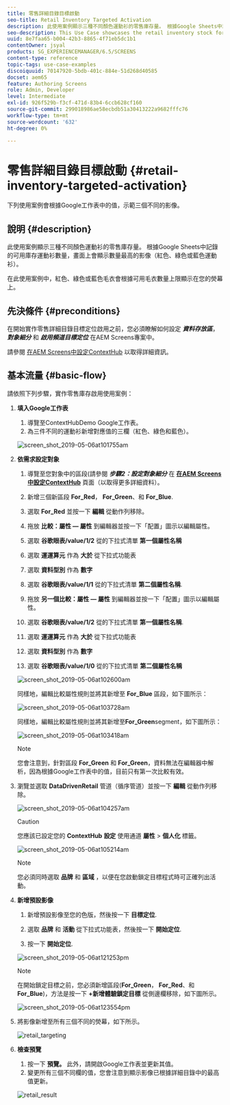 ```yaml
---
title: 零售詳細目錄目標啟動
seo-title: Retail Inventory Targeted Activation
description: 此使用案例顯示三種不同顏色運動衫的零售庫存量。 根據Google Sheets中記錄的可用庫存運動衫數量，畫面上會顯示數量最高的影像（紅色、綠色或藍色運動衫）。
seo-description: This Use Case showcases the retail inventory stock for three different colored sweatshirts. Depending on the number of sweatshirts available in stock that is recorded in Google Sheets, the image (red, green, or blue sweatshirt) with highest number is displayed on the screen.
uuid: 8e7faa65-b004-42b3-8865-4f71eb5dc1b1
contentOwner: jsyal
products: SG_EXPERIENCEMANAGER/6.5/SCREENS
content-type: reference
topic-tags: use-case-examples
discoiquuid: 70147920-5bdb-401c-884e-51d268d40585
docset: aem65
feature: Authoring Screens
role: Admin, Developer
level: Intermediate
exl-id: 926f529b-f3cf-471d-83b4-6ccb628cf160
source-git-commit: 299018986ae58ecbdb51a30413222a9682fffc76
workflow-type: tm+mt
source-wordcount: '632'
ht-degree: 0%

---
```


# 零售詳細目錄目標啟動 {#retail-inventory-targeted-activation}

下列使用案例會根據Google工作表中的值，示範三個不同的影像。

## 說明 {#description}

此使用案例顯示三種不同顏色運動衫的零售庫存量。 根據Google Sheets中記錄的可用庫存運動衫數量，畫面上會顯示數量最高的影像（紅色、綠色或藍色運動衫）。

在此使用案例中，紅色、綠色或藍色毛衣會根據可用毛衣數量上限顯示在您的熒幕上。

## 先決條件 {#preconditions}

在開始實作零售詳細目錄目標定位啟用之前，您必須瞭解如何設定 ***資料存放區***， ***對象細分*** 和 ***啟用頻道目標定位*** 在AEM Screens專案中。

請參閱 [在AEM Screens中設定ContextHub](configuring-context-hub.md) 以取得詳細資訊。

## 基本流量 {#basic-flow}

請依照下列步驟，實作零售庫存啟用使用案例：

1. **填入Google工作表**

   1. 導覽至ContextHubDemo Google工作表。
   1. 為三件不同的運動衫新增對應值的三欄（紅色、綠色和藍色）。

   ![screen_shot_2019-05-06at101755am](assets/screen_shot_2019-05-06at101755am.png)

1. **依需求設定對象**

   1. 導覽至您對象中的區段(請參閱 ***步驟2：設定對象細分*** 在 **[在AEM Screens中設定ContextHub](configuring-context-hub.md)** 頁面（以取得更多詳細資料）。

   1. 新增三個新區段 **For_Red**， **For_Green**、和 **For_Blue**.

   1. 選取 **For_Red** 並按一下 **編輯** 從動作列移除。

   1. 拖放 **比較：屬性 — 屬性** 到編輯器並按一下「配置」圖示以編輯屬性。
   1. 選取 **谷歌眼表/value/1/2** 從的下拉式清單 **第一個屬性名稱**

   1. 選取 **運運算元** 作為 **大於** 從下拉式功能表

   1. 選取 **資料型別** 作為 **數字**

   1. 選取 **谷歌眼表/value/1/1** 從的下拉式清單 **第二個屬性名稱**.

   1. 拖放 **另一個比較：屬性 — 屬性** 到編輯器並按一下「配置」圖示以編輯屬性。
   1. 選取 **谷歌眼表/value/1/2** 從的下拉式清單 **第一個屬性名稱**.

   1. 選取 **運運算元** 作為 **大於** 從下拉式功能表

   1. 選取 **資料型別** 作為 **數字**

   1. 選取 **谷歌眼表/value/1/0** 從的下拉式清單 **第二個屬性名稱**

   ![screen_shot_2019-05-06at102600am](assets/screen_shot_2019-05-06at102600am.png)

   同樣地，編輯比較屬性規則並將其新增至 **For_Blue** 區段，如下圖所示：

   ![screen_shot_2019-05-06at103728am](assets/screen_shot_2019-05-06at103728am.png)

   同樣地，編輯比較屬性規則並將其新增至**For_Green**segment，如下圖所示：

   ![screen_shot_2019-05-06at103418am](assets/screen_shot_2019-05-06at103418am.png)

   >[!NOTE]
   >
   >您會注意到，針對區段 **For_Green** 和 **For_Green**，資料無法在編輯器中解析，因為根據Google工作表中的值，目前只有第一次比較有效。

1. 瀏覽並選取 **DataDrivenRetail** 管道（循序管道）並按一下 **編輯** 從動作列移除。

   ![screen_shot_2019-05-06at104257am](assets/screen_shot_2019-05-06at104257am.png)

   >[!CAUTION]
   >
   >您應該已設定您的 **ContextHub** **設定** 使用通道 **屬性** > **個人化** 標籤。

   ![screen_shot_2019-05-06at105214am](assets/screen_shot_2019-05-06at105214am.png)

   >[!NOTE]
   >
   >您必須同時選取 **品牌** 和 **區域** ，以便在您啟動鎖定目標程式時可正確列出活動。

1. **新增預設影像**

   1. 新增預設影像至您的色版，然後按一下 **目標定位**.
   1. 選取 **品牌** 和 **活動** 從下拉式功能表，然後按一下 **開始定位**.

   1. 按一下 **開始定位**.

   ![screen_shot_2019-05-06at121253pm](assets/screen_shot_2019-05-06at121253pm.png)

   >[!NOTE]
   >
   >在開始鎖定目標之前，您必須新增區段(**For_Green**， **For_Red**、和 **For_Blue**)，方法是按一下 **+新增體驗鎖定目標** 從側邊欄移除，如下圖所示。

   ![screen_shot_2019-05-06at123554pm](assets/screen_shot_2019-05-06at123554pm.png)

1. 將影像新增至所有三個不同的熒幕，如下所示。

   ![retail_targeting](assets/retail_targeting.gif)

1. **檢查預覽**

   1. 按一下 **預覽。** 此外，請開啟Google工作表並更新其值。
   1. 變更所有三個不同欄的值，您會注意到顯示影像已根據詳細目錄中的最高值更新。

   ![retail_result](assets/retail_result.gif)
